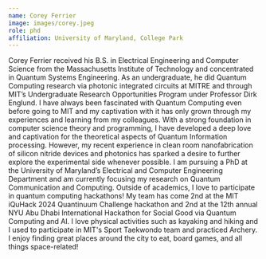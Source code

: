 ```yaml
---
name: Corey Ferrier
image: images/corey.jpeg
role: phd
affiliation: University of Maryland, College Park
---
```

Corey Ferrier received his B.S. in Electrical Engineering and Computer Science from the Massachusetts Institute of Technology and concentrated in Quantum Systems Engineering. As an undergraduate, he did Quantum Computing research via photonic integrated circuits at MITRE and through MIT’s Undergraduate Research Opportunities Program under Professor Dirk Englund. I have always been fascinated with Quantum Computing even before going to MIT and my captivation with it has only grown through my experiences and learning from my colleagues. With a strong foundation in computer science theory and programming, I have developed a deep love and captivation for the theoretical aspects of Quantum Information processing. However, my recent experience in clean room nanofabrication of silicon nitride devices and photonics has sparked a desire to further explore the experimental side whenever possible. I am pursuing a PhD at the University of Maryland’s Electrical and Computer Engineering Department and am currently focusing my research on Quantum Communication and Computing.
Outside of academics, I love to participate in quantum computing hackathons! My team has come 2nd at the MIT iQuHack 2024 Quantinuum Challenge hackathon and 2nd at the 12th annual NYU Abu Dhabi International Hackathon for Social Good via Quantum Computing and AI.
I love physical activities such as kayaking and hiking and I used to participate in MIT's Sport Taekwondo team and practiced Archery. I enjoy finding great places around the city to eat, board games, and all things space-related!